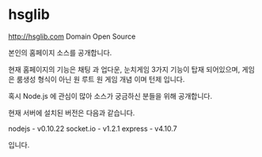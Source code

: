 # hsglib
http://hsglib.com Domain Open Source

본인의 홈페이지 소스를 공개합니다.

현재 홈페이지의 기능은 채팅 과 업다운, 눈치게임 3가지 기능이 탑재 되어있으며,
게임은 룸생성 형식이 아닌 원 루트 원 게임 개념 이며 턴제 입니다.

혹시 Node.js 에 관심이 많아 소스가 궁금하신 분들을 위해 공개합니다.

현재 서버에 설치된 버전은 다음과 같습니다.

nodejs - v0.10.22
socket.io - v1.2.1
express - v4.10.7

입니다.
